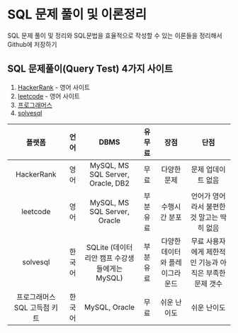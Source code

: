 # SQL 문제 풀이 및 이론정리
SQL 문제 풀이 및 정리와 SQL문법을 효율적으로 작성할 수 있는 이론들을 정리해서 Github에 저장하기

## SQL 문제풀이(Query Test) 4가지 사이트
1. [HackerRank](https://www.hackerrank.com/domains/sql) - 영어 사이트 
2. [leetcode](https://leetcode.com/problemset/database) - 영어 사이트
3. [프로그래머스](https://programmers.co.kr/learn/challenges?tab=sql_practice_kit)
4. [solvesql](https://solvesql.com/problems)

|            플랫폼            |  언어  |                      DBMS                     |   유무료  |              장점              |   단점                          |
|:----------------------------:|:----------------------:|:---------------------------------------------:|:--------------:|:------------------------------:|:-------------------------------------------------------:|
| HackerRank                   | 영어   | MySQL, MS SQL Server, Oracle, DB2             | 무료      | 다양한 문제                    | 문제 업데이트 없음                                      |
| leetcode                     | 영어   | MySQL, MS SQL Server, Oracle                  | 부분 유료 | 수행시간 분포                  | 언어가 영어라서 불편한 것 말고는 딱히 없음              |
| solvesql                     | 한국어 | SQLite (데이터리안 캠프 수강생들에게는 MySQL) | 부분 유료 | 다양한 데이터와 플레이그라운드 | 무료 사용자에게 제한적인 기능과 아직은 부족한 문제 갯수 |
| 프로그래머스 SQL 고득점 키트 | 한국어 | MySQL, Oracle                                 | 무료      | 쉬운 난이도                    | 쉬운 난이도                                             |
